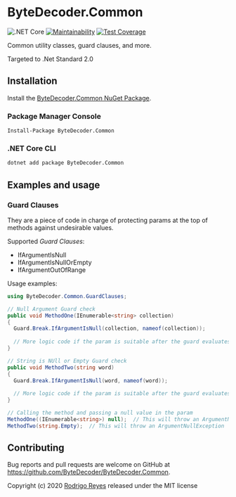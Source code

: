 # ByteDecoder.Common

![.NET Core](https://github.com/ByteDecoder/ByteDecoder.Common/workflows/.NET%20Core/badge.svg)
[![Maintainability](https://api.codeclimate.com/v1/badges/024aeeba0e933733b9dd/maintainability)](https://codeclimate.com/github/ByteDecoder/ByteDecoder.Common/maintainability)
[![Test Coverage](https://api.codeclimate.com/v1/badges/024aeeba0e933733b9dd/test_coverage)](https://codeclimate.com/github/ByteDecoder/ByteDecoder.Common/test_coverage)

Common utility classes, guard clauses, and more.

Targeted to .Net Standard 2.0

## Installation

Install the [ByteDecoder.Common NuGet Package](https://www.nuget.org/packages/ByteDecoder.Common).

### Package Manager Console

```porwershell
Install-Package ByteDecoder.Common
```

### .NET Core CLI

```bash
dotnet add package ByteDecoder.Common
```

## Examples and usage

### Guard Clauses

They are a piece of code in charge of protecting params at the top of methods against undesirable values.

Supported *Guard Clauses*:

- IfArgumentIsNull
- IfArgumentIsNullOrEmpty
- IfArgumentOutOfRange

Usage examples:

```csharp
using ByteDecoder.Common.GuardClauses;

// Null Argument Guard check
public void MethodOne(IEnumerable<string> collection)
{
  Guard.Break.IfArgumentIsNull(collection, nameof(collection));
  
  // More logic code if the param is suitable after the guard evaluates the condition.
}

// String is NUll or Empty Guard check
public void MethodTwo(string word)
{
  Guard.Break.IfArgumentIsNull(word, nameof(word));
  
  // More logic code if the param is suitable after the guard evaluates the condition.
}

// Calling the method and passing a null value in the param
MethodOne((IEnumerable<string>) null);  // This will throw an ArgumentNullException
MethodTwo(string.Empty);  // This will throw an ArgumentNullException
```

## Contributing

Bug reports and pull requests are welcome on GitHub at <https://github.com/ByteDecoder/ByteDecoder.Common>.

Copyright (c) 2020 [Rodrigo Reyes](https://twitter.com/bytedecoder) released under the MIT license